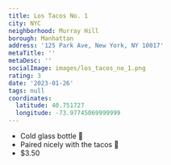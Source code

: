 ```yaml
---
title: Los Tacos No. 1
city: NYC
neighborhood: Murray Hill
borough: Manhattan
address: '125 Park Ave, New York, NY 10017'
metaTitle: ''
metaDesc: ''
socialImage: images/los_tacos_no_1.png
rating: 3
date: '2023-01-26'
tags: null
coordinates:
  latitude: 40.751727
  longitude: -73.97745069999999
---
```


- Cold glass bottle 🥶
- Paired nicely with the tacos 🌮
- $3.50
